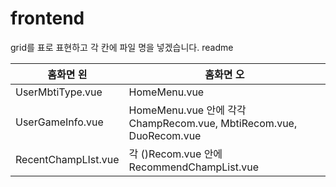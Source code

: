 # frontend

grid를 표로 표현하고 각 칸에 파일 명을 넣겠습니다. readme

| 홈화면 왼           | 홈화면 오                                                          |
| ------------------- | ------------------------------------------------------------------ |
| UserMbtiType.vue    | HomeMenu.vue                                                       |
| UserGameInfo.vue    | HomeMenu.vue 안에 각각 ChampRecom.vue, MbtiRecom.vue, DuoRecom.vue |
| RecentChampLIst.vue | 각 ()Recom.vue 안에 RecommendChampList.vue                         |
